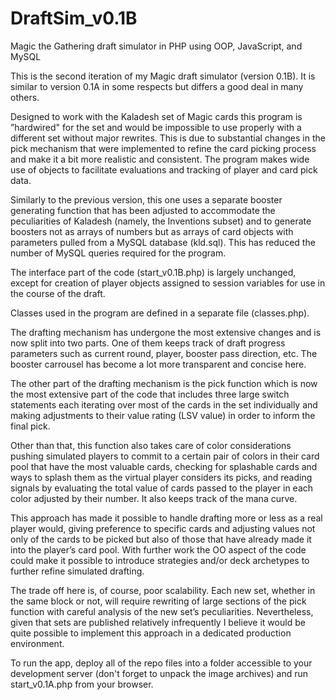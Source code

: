 # DraftSim_v0.1B

Magic the Gathering draft simulator in PHP using OOP, JavaScript, and MySQL

This is the second iteration of my Magic draft simulator (version 0.1B). It is similar to version 0.1A in some respects but differs a good deal in many others. 

Designed to work with the Kaladesh set of Magic cards this program is ”hardwired" for the set and would be impossible to use properly with a different set without major rewrites. This is due to substantial changes in the pick mechanism that were implemented to refine the card picking process and make it a bit more realistic and consistent. The program makes wide use of objects to facilitate evaluations and tracking of player and card pick data.

Similarly to the previous version, this one uses a separate booster generating function that has been adjusted to accommodate the peculiarities of Kaladesh (namely, the Inventions subset) and to generate boosters not as arrays of numbers but as arrays of card objects with parameters pulled from a MySQL database (kld.sql). This has reduced the number of MySQL queries required for the program.

The interface part of the code (start_v0.1B.php) is largely unchanged, except for creation of player objects assigned to session variables for use in the course of the draft.

Classes used in the program are defined in a separate file (classes.php).

The drafting mechanism has undergone the most extensive changes and is now split into two parts. One of them keeps track of draft progress parameters such as current round, player, booster pass direction, etc. The booster carrousel has become a lot more transparent and concise here.

The other part of the drafting mechanism is the pick function which is now the most extensive part of the code that includes three large switch statements each iterating over most of the cards in the set individually and making adjustments to their value rating (LSV value) in order to inform the final pick. 

Other than that, this function also takes care of color considerations pushing simulated players to commit to a certain pair of colors in their card pool that have the most valuable cards, checking for splashable cards and ways to splash them as the virtual player considers its picks, and reading signals by evaluating the total value of cards passed to the player in each color adjusted by their number. It also keeps track of the mana curve.

This approach has made it possible to handle drafting more or less as a real player would, giving preference to specific cards and adjusting values not only of the cards to be picked but also of those that have already made it into the player’s card pool. With further work the OO aspect of the code could make it possible to introduce strategies and/or deck archetypes to further refine simulated drafting.

The trade off here is, of course, poor scalability. Each new set, whether in the same block or not, will require rewriting of large sections of the pick function with careful analysis of the new set’s peculiarities. Nevertheless, given that sets are published relatively infrequently I believe it would be quite possible to implement this approach in a dedicated production environment.

To run the app, deploy all of the repo files into a folder accessible to your development server (don't forget to unpack the image archives) and run start_v0.1A.php from your browser.

